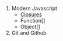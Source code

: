 1. Modern Javascript
    - [Closures](https://github.com/mdjasimuddim/My-Daily-Practice/tree/master/My%20Daily%20Practise/Modern%20Javascript/Closures)
    - Function[]
    - Object[]
3. Git and Github 
